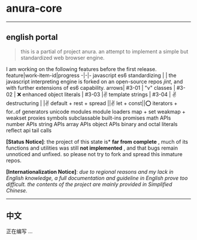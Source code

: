 # anura-core

---

## english portal

> this is a partial of project anura. an attempt to implement a simple but standardized web browser engine.

I am working on the following features before the first release.
feature|work-item-id|progress
-|-|-
javascript es6 standardizing |       | the javascript interpreting engine is forked on an open-source repos *jint*, and with further extensions of es6 capability.
 arrows| #3-01 | "v" 
 classes | #3-02 | :x:
 enhanced object literals | #3-03 |:v:
 template strings | #3-04 | :v:
 destructuring | |:v:
 default + rest + spread ||:v:
 let + const||:o:
 iterators + for..of
 generators
 unicode
 modules
 module loaders
 map + set
 weakmap + weakset
 proxies
 symbols
 subclassable built-ins
 promises
 math APIs
 number APIs
 string APIs
 array APIs
 object APIs
 binary and octal literals
 reflect api
 tail calls

**[Status Notice]**: the project of this state is* **far from complete** , much of its functions and utilities was still **not implemented** , and that bugs remain unnoticed and unfixed. so please not try to fork and spread this inmature repos.

**[Internationalization Notice]**: *due to regional reasons and my lack in English knowledge, a full documentation and guideline in English prove too difficult. the contents of the project are mainly provided in Simplified Chinese.*

---

## 中文

正在编写 ...